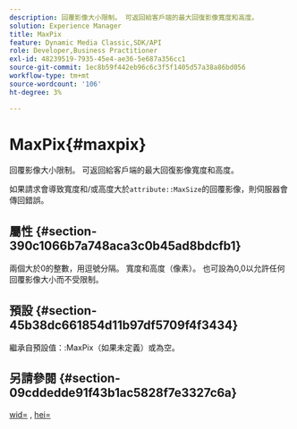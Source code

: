 ```yaml
---
description: 回覆影像大小限制。 可返回給客戶端的最大回復影像寬度和高度。
solution: Experience Manager
title: MaxPix
feature: Dynamic Media Classic,SDK/API
role: Developer,Business Practitioner
exl-id: 48239519-7935-45e4-ae36-5e687a356cc1
source-git-commit: 1ec8b59f442eb96c6c3f5f1405d57a38a86bd056
workflow-type: tm+mt
source-wordcount: '106'
ht-degree: 3%

---
```


# MaxPix{#maxpix}

回覆影像大小限制。 可返回給客戶端的最大回復影像寬度和高度。

如果請求會導致寬度和/或高度大於`attribute::MaxSize`的回覆影像，則伺服器會傳回錯誤。

## 屬性 {#section-390c1066b7a748aca3c0b45ad8bdcfb1}

兩個大於0的整數，用逗號分隔。 寬度和高度（像素）。 也可設為0,0以允許任何回覆影像大小而不受限制。

## 預設 {#section-45b38dc661854d11b97df5709f4f3434}

繼承自預設值：:MaxPix（如果未定義）或為空。

## 另請參閱 {#section-09cddedde91f43b1ac5828f7e3327c6a}

[wid=](../../../../../ir-api/http-protocol/image-rendering-api-ref/c-ir-http-protocol-ref/c-ir-http-protocol-command-reference/r-ir-wid.md#reference-b7e691b0624941168c94b2749ae233ec) ,  [hei=](../../../../../ir-api/http-protocol/image-rendering-api-ref/c-ir-http-protocol-ref/c-ir-http-protocol-command-reference/r-ir-hei.md#reference-1c08f60365a94417a39867c09cac5478)
